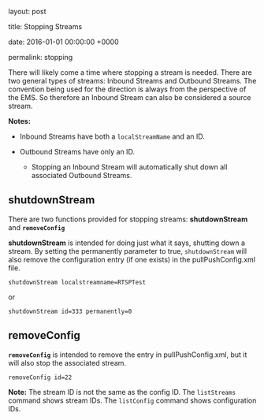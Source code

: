 layout: post

title: Stopping Streams

date:   2016-01-01 00:00:00 +0000

permalink: stopping



There will likely come a time where stopping a stream is needed. There are two general types of streams: Inbound Streams and Outbound Streams. The convention being used for the direction is always from the perspective of the EMS. So therefore an Inbound Stream can also be considered a source stream.

**Notes:**

- Inbound Streams have both a `localStreamName` and an ID.
  
- Outbound Streams have only an ID.
  
  -	Stopping an Inbound Stream will automatically shut down all associated Outbound Streams.



## shutdownStream

There are two functions provided for stopping streams: **shutdownStream** and **`removeConfig`**

**shutdownStream** is intended for doing just what it says, shutting down a stream. By setting the permanently parameter to true, `shutdownStream` will also remove the configuration entry (if one exists) in the pullPushConfig.xml file.

``` 
shutdownStream localstreamname=RTSPTest
```

or  

``` 
shutdownStream id=333 permanently=0
```



## removeConfig

**`removeConfig`** is intended to remove the entry in pullPushConfig.xml, but it will also stop the associated stream.

``` 
removeConfig id=22
```

**Note:**  The stream ID is not the same as the config ID. The `listStreams` command shows stream IDs. The `listConfig` command shows configuration IDs.